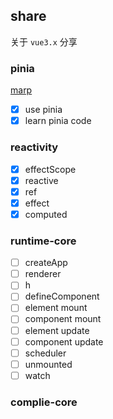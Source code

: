 ## share

关于 `vue3.x` 分享

### pinia

[marp](https://marpit.marp.app/directives?id=front-matter)

- [x] use pinia
- [x] learn pinia code

### reactivity

- [x] effectScope
- [x] reactive
- [x] ref
- [x] effect
- [x] computed

### runtime-core

- [ ] createApp
- [ ] renderer
- [ ] h
- [ ] defineComponent
- [ ] element mount
- [ ] component mount
- [ ] element update
- [ ] component update
- [ ] scheduler
- [ ] unmounted
- [ ] watch

### complie-core
